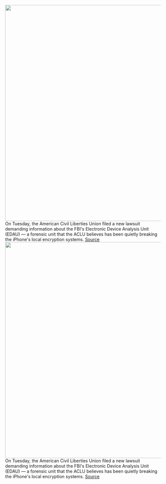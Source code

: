 <img src='https://cdn.vox-cdn.com/thumbor/QRPktPpqO9bSHB1EN8Wvy6YvGX0=/0x0:2040x1360/1200x800/filters:focal(857x517:1183x843)/cdn.vox-cdn.com/uploads/chorus_image/image/68572502/acastro_180109_1777_0003_v2.0.jpg' width='700px' /><br/>
On Tuesday, the American Civil Liberties Union filed a new lawsuit demanding information about the FBI's Electronic Device Analysis Unit (EDAU) — a forensic unit that the ACLU believes has been quietly breaking the iPhone's local encryption systems.
<a href='https://www.theverge.com/2020/12/23/22197076/aclu-fbi-iphone-encryption-security-electronic-device-analysis-unit-edau'> Source <a/><img src='https://cdn.vox-cdn.com/thumbor/QRPktPpqO9bSHB1EN8Wvy6YvGX0=/0x0:2040x1360/1200x800/filters:focal(857x517:1183x843)/cdn.vox-cdn.com/uploads/chorus_image/image/68572502/acastro_180109_1777_0003_v2.0.jpg' width='700px' /><br/>
On Tuesday, the American Civil Liberties Union filed a new lawsuit demanding information about the FBI's Electronic Device Analysis Unit (EDAU) — a forensic unit that the ACLU believes has been quietly breaking the iPhone's local encryption systems.
<a href='https://www.theverge.com/2020/12/23/22197076/aclu-fbi-iphone-encryption-security-electronic-device-analysis-unit-edau'> Source <a/>